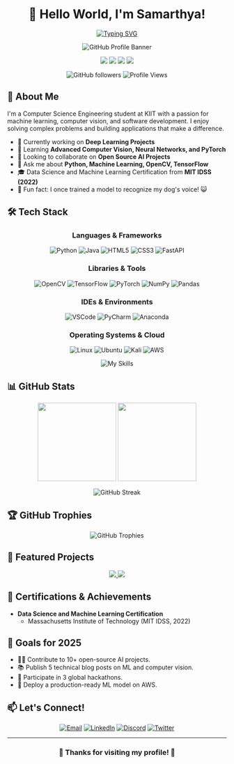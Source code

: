 <div align="center">
  
  # 👋 Hello World, I'm Samarthya!
  
  [![Typing SVG](https://readme-typing-svg.herokuapp.com?font=Fira+Code&pause=1000&width=435&lines=CSE+Student+at+KIIT;Machine+Learning+Enthusiast;Problem+Solver;Open+Source+Contributor)](https://git.io/typing-svg)
  
  <img alt="GitHub Profile Banner" src="https://github.com/user-attachments/assets/341e4538-be89-4ade-91c4-d1dd26b78bef" />
  
  <p>
    <a href="mailto:chattree.sam@gmail.com"><img src="https://img.shields.io/badge/Email-D14836?style=for-the-badge&logo=gmail&logoColor=white"/></a>
    <a href="https://www.linkedin.com/in/samarthya"><img src="https://img.shields.io/badge/LinkedIn-0A66C2?style=for-the-badge&logo=linkedin&logoColor=white"/></a>
    <a href="https://discord.com/users/slimshady"><img src="https://img.shields.io/badge/Discord-5865F2?style=for-the-badge&logo=discord&logoColor=white"/></a>
    <a href="https://twitter.com/samarthya04"><img src="https://img.shields.io/badge/Twitter-1DA1F2?style=for-the-badge&logo=twitter&logoColor=white"/></a>
  </p>
  
  ![GitHub followers](https://img.shields.io/github/followers/samarthya04?style=social)
  ![Profile Views](https://komarev.com/ghpvc/?username=samarthya04&style=flat-square&color=blueviolet)

</div>

## 🧠 About Me

I'm a Computer Science Engineering student at KIIT with a passion for machine learning, computer vision, and software development. I enjoy solving complex problems and building applications that make a difference.

- 🔭 Currently working on **Deep Learning Projects**
- 🌱 Learning **Advanced Computer Vision, Neural Networks, and PyTorch**
- 👯 Looking to collaborate on **Open Source AI Projects**
- 💬 Ask me about **Python, Machine Learning, OpenCV, TensorFlow**
- 🎓 Data Science and Machine Learning Certification from **MIT IDSS (2022)**
- 🌟 Fun fact: I once trained a model to recognize my dog's voice! 😺

## 🛠️ Tech Stack

<div align="center">
  
  ### Languages & Frameworks
  
  ![Python](https://img.shields.io/badge/Python-3776AB?style=for-the-badge&logo=python&logoColor=white)
  ![Java](https://img.shields.io/badge/Java-ED8B00?style=for-the-badge&logo=java&logoColor=white)
  ![HTML5](https://img.shields.io/badge/HTML5-E34F26?style=for-the-badge&logo=html5&logoColor=white)
  ![CSS3](https://img.shields.io/badge/CSS3-1572B6?style=for-the-badge&logo=css3&logoColor=white)
  ![FastAPI](https://img.shields.io/badge/FastAPI-009688?style=for-the-badge&logo=fastapi&logoColor=white)
  
  ### Libraries & Tools
  
  ![OpenCV](https://img.shields.io/badge/OpenCV-5C3EE8?style=for-the-badge&logo=opencv&logoColor=white)
  ![TensorFlow](https://img.shields.io/badge/TensorFlow-FF6F00?style=for-the-badge&logo=tensorflow&logoColor=white)
  ![PyTorch](https://img.shields.io/badge/PyTorch-EE4C2C?style=for-the-badge&logo=pytorch&logoColor=white)
  ![NumPy](https://img.shields.io/badge/NumPy-013243?style=for-the-badge&logo=numpy&logoColor=white)
  ![Pandas](https://img.shields.io/badge/Pandas-150458?style=for-the-badge&logo=pandas&logoColor=white)
  
  ### IDEs & Environments
  
  ![VSCode](https://img.shields.io/badge/VSCode-0078D4?style=for-the-badge&logo=visual-studio-code&logoColor=white)
  ![PyCharm](https://img.shields.io/badge/PyCharm-000000?style=for-the-badge&logo=pycharm&logoColor=white)
  ![Anaconda](https://img.shields.io/badge/Anaconda-44A833?style=for-the-badge&logo=anaconda&logoColor=white)
  
  ### Operating Systems & Cloud
  
  ![Linux](https://img.shields.io/badge/Linux-FCC624?style=for-the-badge&logo=linux&logoColor=black)
  ![Ubuntu](https://img.shields.io/badge/Ubuntu-E95420?style=for-the-badge&logo=ubuntu&logoColor=white)
  ![Kali](https://img.shields.io/badge/Kali-557C94?style=for-the-badge&logo=kali-linux&logoColor=white)
  ![AWS](https://img.shields.io/badge/AWS-232F3E?style=for-the-badge&logo=amazon-aws&logoColor=white)

</div>

<p align="center">
  <img src="https://skillicons.dev/icons?i=java,html,css,python,opencv,tensorflow,pytorch,fastapi,vscode,anaconda,pycharm,linux,ubuntu,kali,aws" alt="My Skills" />
</p>

## 📊 GitHub Stats

<div align="center">
  <img height="180em" src="https://github-readme-stats.vercel.app/api?username=samarthya04&show_icons=true&theme=chartreuse-dark&include_all_commits=true&count_private=true" />
  <img height="180em" src="https://github-readme-stats.vercel.app/api/top-langs/?username=samarthya04&layout=compact&theme=chartreuse-dark" />
</div>

<p align="center">
  <img src="https://github-readme-streak-stats.herokuapp.com?user=samarthya04&theme=chartreuse-dark" alt="GitHub Streak" />
</p>

## 🏆 GitHub Trophies

<p align="center">
  <img src="https://github-profile-trophy.vercel.app/?username=samarthya04&theme=radical&row=1&column=7" alt="GitHub Trophies"/>
</p>

## 🚀 Featured Projects

<div align="center">

  <!-- Project 1 -->
  <a href="https://github.com/samarthya04/NeuralStyle">
    <img src="https://github-readme-stats.vercel.app/api/pin/?username=samarthya04&repo=NeuralStyle&theme=radical" />
  </a>
  
  <!-- Project 2 -->
  <a href="https://github.com/samarthya04/Flappy-Bird">
    <img src="https://github-readme-stats.vercel.app/api/pin/?username=samarthya04&repo=Flappy-Bird&theme=radical" />
  </a>

</div>

## 📜 Certifications & Achievements

- **Data Science and Machine Learning Certification**  
  - Massachusetts Institute of Technology (MIT IDSS, 2022) 

## 🎯 Goals for 2025

- 🧑‍💻 Contribute to 10+ open-source AI projects.  
- 📚 Publish 5 technical blog posts on ML and computer vision.  
- 🏅 Participate in 3 global hackathons.  
- 🚀 Deploy a production-ready ML model on AWS.

## 📫 Let's Connect!

<div align="center">
  
  [![Email](https://img.shields.io/badge/Email-chattree.sam%40gmail.com-D14836?style=for-the-badge&logo=gmail&logoColor=white)](mailto:chattree.sam@gmail.com)
  [![LinkedIn](https://img.shields.io/badge/LinkedIn-Samarthya-0A66C2?style=for-the-badge&logo=linkedin&logoColor=white)](https://www.linkedin.com/in/samarthya)
  [![Discord](https://img.shields.io/badge/Discord-slimshady-5865F2?style=for-the-badge&logo=discord&logoColor=white)](https://discord.com/users/slimshady)
  [![Twitter](https://img.shields.io/badge/Twitter-@samarthya04-1DA1F2?style=for-the-badge&logo=twitter&logoColor=white)](https://twitter.com/samarthya04)

</div>

---

<div align="center">
  
  ### 🌟 Thanks for visiting my profile! 🌟
  
</div>
